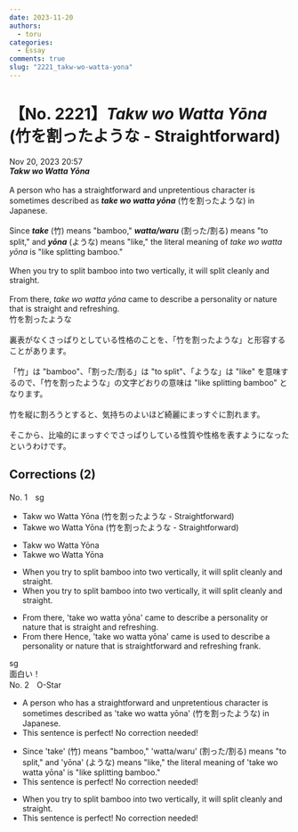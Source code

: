 ```yaml
---
date: 2023-11-20
authors:
  - toru
categories:
  - Essay
comments: true
slug: "2221_takw-wo-watta-yona"
---
```


# 【No. 2221】<strong><em>Takw wo Watta Yōna</strong></em> (竹を割ったような - Straightforward)
<div class="date">Nov 20, 2023 20:57</div>
<div id="post"><div id="body_show_ori">
<strong><em>Takw wo Watta Yōna</strong></em><br/><br/>A person who has a straightforward and unpretentious character is sometimes described as <strong><em>take wo watta yōna</em></strong> (竹を割ったような) in Japanese.<br/><br/>Since <strong><em>take</em></strong> (竹) means "bamboo," <strong><em>watta/waru</em></strong> (割った/割る) means "to split," and <strong><em>yōna</em></strong> (ような) means "like," the literal meaning of <em>take wo watta yōna</em> is "like splitting bamboo."<br/><br/>When you try to split bamboo into two vertically, it will split cleanly and straight.<br/><br/>From there, <em>take wo watta yōna</em> came to describe a personality or nature that is straight and refreshing.
</div></div>

<!-- more -->

<div id="post_ja"><div id="body_show_mo">
竹を割ったような<br/><br/>裏表がなくさっぱりとしている性格のことを、「竹を割ったような」と形容することがあります。<br/><br/>「竹」は "bamboo"、「割った/割る」は "to split"、「ような」は "like" を意味するので、「竹を割ったような」の文字どおりの意味は "like splitting bamboo" となります。<br/><br/>竹を縦に割ろうとすると、気持ちのよいほど綺麗にまっすぐに割れます。<br/><br/>そこから、比喩的にまっすぐでさっぱりしている性質や性格を表すようになったというわけです。
</div></div>

## Corrections (2)
<div id="block"><div class="first_name"> No. 1　<span class="just_name">sg</span></div><div id="block2">
<ul class="correction_field">
<li class="incorrect">Takw wo Watta Yōna (竹を割ったような - Straightforward)</li>
<li class="corrected correct">
Tak<span class="sline">w</span><span class="f_blue">e</span> wo Watta Yōna (竹を割ったような - Straightforward)
</li>
</ul>
<ul class="correction_field">
<li class="incorrect">Takw wo Watta Yōna</li>
<li class="corrected correct">
Tak<span class="sline"><span class="f_red">w</span></span><span class="f_blue">e</span> wo Watta Yōna
</li>
</ul>
<ul class="correction_field">
<li class="incorrect">When you try to split bamboo into two vertically, it will split cleanly and straight.</li>
<li class="corrected correct">
When you try to split bamboo into two vertically, it will split cleanly and straight.
</li>
</ul>
<ul class="correction_field">
<li class="incorrect">From there, 'take wo watta yōna' came to describe a personality or nature that is straight and refreshing.</li>
<li class="corrected correct">
<span class="f_red">From there</span><span class="f_red"> </span><span class="f_blue">Hence</span>, 'take wo watta yōna' <span class="f_red"><span class="sline">came</span></span> <span class="f_blue">is used </span>to describe a personality or nature that is straight<span class="f_blue">forward</span> and <span class="f_red">refreshing</span><span class="f_blue"> frank</span>.
</li>
</ul>
</div><div class="name"><span class="just_name">sg</span><br>
面白い！
</div>
</div>
<div id="block"><div class="first_name"> No. 2　<span class="just_name">O-Star</span></div><div id="block2">
<ul class="correction_field">
<li class="incorrect">A person who has a straightforward and unpretentious character is sometimes described as 'take wo watta yōna' (竹を割ったような) in Japanese.</li>
<li class="corrected perfect">This sentence is perfect! No correction needed!</li>
</ul>
<ul class="correction_field">
<li class="incorrect">Since 'take' (竹) means "bamboo," 'watta/waru' (割った/割る) means "to split," and 'yōna' (ような) means "like," the literal meaning of 'take wo watta yōna' is "like splitting bamboo."</li>
<li class="corrected perfect">This sentence is perfect! No correction needed!</li>
</ul>
<ul class="correction_field">
<li class="incorrect">When you try to split bamboo into two vertically, it will split cleanly and straight.</li>
<li class="corrected perfect">This sentence is perfect! No correction needed!</li>
</ul>
</div></div>
